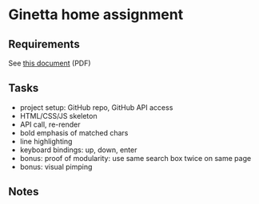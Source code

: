 # Ginetta home assignment

## Requirements

See [this document](requirements.pdf) (PDF)

## Tasks

- project setup: GitHub repo, GitHub API access
- HTML/CSS/JS skeleton
- API call, re-render
- bold emphasis of matched chars
- line highlighting
- keyboard bindings: up, down, enter
- bonus: proof of modularity: use same search box twice on same page
- bonus: visual pimping

## Notes

